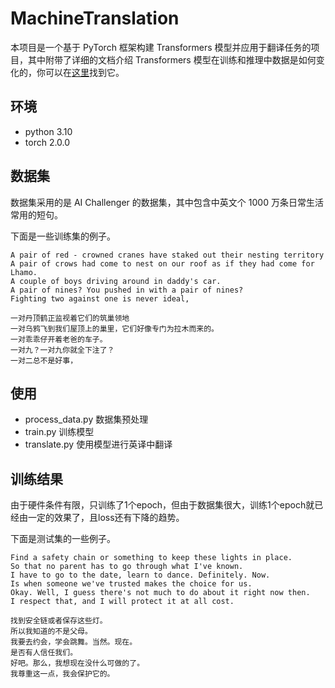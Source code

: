 # MachineTranslation 

本项目是一个基于 PyTorch 框架构建 Transformers 模型并应用于翻译任务的项目，其中附带了详细的文档介绍 Transformers 模型在训练和推理中数据是如何变化的，你可以在[这里](doc/doc.md)找到它。

## 环境

* python 3.10
* torch 2.0.0

## 数据集

数据集采用的是 AI Challenger 的数据集，其中包含中英文个 1000 万条日常生活常用的短句。

下面是一些训练集的例子。

```text
A pair of red - crowned cranes have staked out their nesting territory
A pair of crows had come to nest on our roof as if they had come for Lhamo.
A couple of boys driving around in daddy's car.
A pair of nines? You pushed in with a pair of nines?
Fighting two against one is never ideal,
```

```text
一对丹顶鹤正监视着它们的筑巢领地
一对乌鸦飞到我们屋顶上的巢里，它们好像专门为拉木而来的。
一对乖乖仔开着老爸的车子。
一对九？一对九你就全下注了？
一对二总不是好事，
```

## 使用

* process_data.py 数据集预处理
* train.py 训练模型
* translate.py 使用模型进行英译中翻译

## 训练结果

由于硬件条件有限，只训练了1个epoch，但由于数据集很大，训练1个epoch就已经由一定的效果了，且loss还有下降的趋势。

下面是测试集的一些例子。

```text
Find a safety chain or something to keep these lights in place. 
So that no parent has to go through what I've known. 
I have to go to the date, learn to dance. Definitely. Now. 
Is when someone we've trusted makes the choice for us. 
Okay. Well, I guess there's not much to do about it right now then. 
I respect that, and I will protect it at all cost. 
```

```text
找到安全链或者保存这些灯。
所以我知道的不是父母。
我要去约会，学会跳舞。当然。现在。
是否有人信任我们。
好吧。那么，我想现在没什么可做的了。
我尊重这一点，我会保护它的。
```
